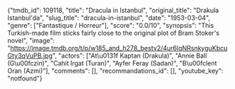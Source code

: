 {"tmdb_id": 109118, "title": "Dracula in Istanbul", "original_title": "Drakula Istanbul'da", "slug_title": "dracula-in-istanbul", "date": "1953-03-04", "genre": ["Fantastique / Horreur"], "score": "0.0/10", "synopsis": "This Turkish-made film sticks fairly close to the original plot of Bram Stoker's novel", "image": "https://image.tmdb.org/t/p/w185_and_h278_bestv2/4ur6lqNRsnkyguKbcuGty3qVuPB.jpg", "actors": ["At\u0131f Kaptan (Drakula)", "Annie Ball (G\u00fczin)", "Cahit Irgat (Turan)", "Ayfer Feray (Sadan)", "B\u00fclent Oran (Azmi)"], "comments": [], "recommandations_id": [], "youtube_key": "notfound"}